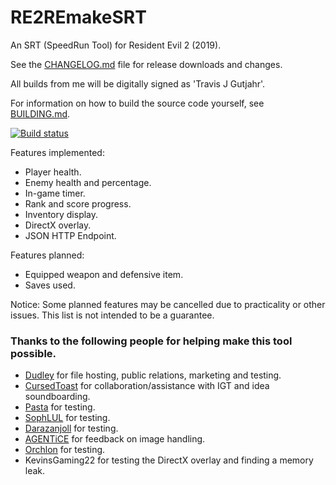 # RE2REmakeSRT
An SRT (SpeedRun Tool) for Resident Evil 2 (2019).

See the [CHANGELOG.md](CHANGELOG.md) file for release downloads and changes.

All builds from me will be digitally signed as 'Travis J Gutjahr'.

For information on how to build the source code yourself, see [BUILDING.md](BUILDING.md).

[![Build status](https://dev.azure.com/Squirrelies/RE2REmakeSRT/_apis/build/status/x64)](https://dev.azure.com/Squirrelies/RE2REmakeSRT/_build/latest?definitionId=1)

Features implemented:

* Player health.
* Enemy health and percentage.
* In-game timer.
* Rank and score progress.
* Inventory display.
* DirectX overlay.
* JSON HTTP Endpoint.

Features planned:

* Equipped weapon and defensive item.
* Saves used.

Notice: Some planned features may be cancelled due to practicality or other issues. This list is not intended to be a guarantee.

### Thanks to the following people for helping make this tool possible.

* [Dudley](https://www.twitch.tv/Dudley) for file hosting, public relations, marketing and testing.
* [CursedToast](https://www.twitch.tv/CursedToast) for collaboration/assistance with IGT and idea soundboarding.
* [Pasta](https://www.twitch.tv/ImPasta) for testing.
* [SophLUL](https://www.twitch.tv/SophLUL) for testing.
* [Darazanjoll](https://www.twitch.tv/Darazanjoll) for testing.
* [AGENTiCE](https://www.twitch.tv/AGENTiCEX) for feedback on image handling.
* [Orchlon](https://www.twitch.tv/Orchlon) for testing.
* KevinsGaming22 for testing the DirectX overlay and finding a memory leak.
